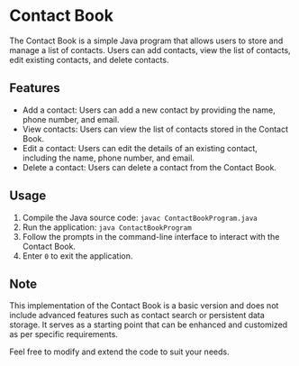 # Contact Book
The Contact Book is a simple Java program that allows users to store and manage a list of contacts. Users can add contacts, view the list of contacts, edit existing contacts, and delete contacts.

## Features
- Add a contact: Users can add a new contact by providing the name, phone number, and email.
- View contacts: Users can view the list of contacts stored in the Contact Book.
- Edit a contact: Users can edit the details of an existing contact, including the name, phone number, and email.
- Delete a contact: Users can delete a contact from the Contact Book.

## Usage
1. Compile the Java source code: `javac ContactBookProgram.java`
2. Run the application: `java ContactBookProgram`
3. Follow the prompts in the command-line interface to interact with the Contact Book.
4. Enter `0` to exit the application.

## Note
This implementation of the Contact Book is a basic version and does not include advanced features such as contact search or persistent data storage. It serves as a starting point that can be enhanced and customized as per specific requirements.

Feel free to modify and extend the code to suit your needs.


